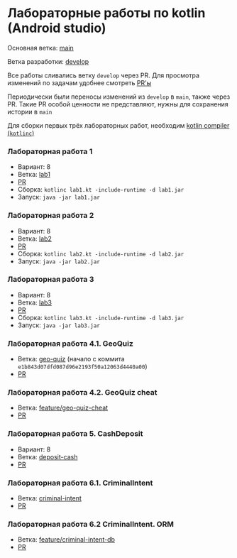 # Лабораторные работы по kotlin (Android studio)

Основная ветка: [main](https://github.com/K33pQu13t/kotlic-first-steps/tree/main)

Ветка разработки: [develop](https://github.com/K33pQu13t/kotlic-first-steps/tree/develop)

Все работы сливались ветку `develop` через PR. Для просмотра изменений по задачам удобнее смотреть [PR'ы](https://github.com/K33pQu13t/kotlin-first-steps/pulls?q=is%3Apr+is%3Aclosed)

Периодически были переносы изменений из `develop` в `main`, также через PR. Такие PR особой ценности не представляют, нужны для сохранения истории в `main`

Для сборки первых трёх лабораторных работ, необходим [kotlin compiler (`kotlinc`)](https://github.com/JetBrains/kotlin/releases/tag/v2.1.21)

### Лабораторная работа 1

- Вариант: 8
- Ветка: [lab1](https://github.com/K33pQu13t/kotlic-first-steps/tree/lab1)
- [PR](https://github.com/K33pQu13t/kotlin-first-steps/pull/1)
- Сборка: `kotlinc lab1.kt -include-runtime -d lab1.jar`
- Запуск: `java -jar lab1.jar`

### Лабораторная работа 2

- Вариант: 8
- Ветка: [lab2](https://github.com/K33pQu13t/kotlic-first-steps/tree/lab2)
- [PR](https://github.com/K33pQu13t/kotlin-first-steps/pull/2)
- Сборка: `kotlinc lab2.kt -include-runtime -d lab2.jar`
- Запуск: `java -jar lab2.jar`

### Лабораторная работа 3

- Вариант: 8
- Ветка: [lab3](https://github.com/K33pQu13t/kotlic-first-steps/tree/lab3)
- [PR](https://github.com/K33pQu13t/kotlin-first-steps/pull/3)
- Сборка: `kotlinc lab3.kt -include-runtime -d lab3.jar`
- Запуск: `java -jar lab3.jar`

### Лабораторная работа 4.1. GeoQuiz

- Ветка: [geo-quiz](https://github.com/K33pQu13t/kotlic-first-steps/tree/geo-quiz) (начало с коммита `e1b843d07dfd087d96e2193f50a12063d4440a00`)
- [PR](https://github.com/K33pQu13t/kotlin-first-steps/pull/5)

### Лабораторная работа 4.2. GeoQuiz cheat

- Ветка: [feature/geo-quiz-cheat](https://github.com/K33pQu13t/kotlin-first-steps/tree/feature/geo-quiz-cheat)
- [PR](https://github.com/K33pQu13t/kotlin-first-steps/pull/7)

### Лабораторная работа 5. CashDeposit

- Вариант: 8
- Ветка: [deposit-cash](https://github.com/K33pQu13t/kotlin-first-steps/tree/deposit-cash)
- [PR](https://github.com/K33pQu13t/kotlin-first-steps/pull/10)

### Лабораторная работа 6.1. CriminalIntent

- Ветка: [criminal-intent](https://github.com/K33pQu13t/kotlin-first-steps/tree/criminal-intent)
- [PR](https://github.com/K33pQu13t/kotlin-first-steps/pull/12)

### Лабораторная работа 6.2 CriminalIntent. ORM

- Ветка: [feature/criminal-intent-db](https://github.com/K33pQu13t/kotlin-first-steps/tree/feature/criminal-intent-db)
- [PR](https://github.com/K33pQu13t/kotlin-first-steps/pull/14)
